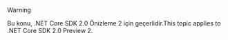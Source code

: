 > [!WARNING]
> <span data-ttu-id="d5d84-101">Bu konu, .NET Core SDK 2.0 Önizleme 2 için geçerlidir.</span><span class="sxs-lookup"><span data-stu-id="d5d84-101">This topic applies to .NET Core SDK 2.0 Preview 2.</span></span>